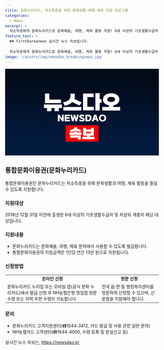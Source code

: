 ```yaml
---
title: 문화누리카드, 저소득층을 위한 문화생활·여행·체육 지원 프로그램
categories:
  - News
excerpt: >
  저소득층에게 문화누리카드로 문화예술, 여행, 체육 활동 지원! 6세 이상의 기초생활수급자 및 차상위 계층 대상, 연간 13만 원 사용 가능. 온라인 및 방문 신청 가능, NH농협은행 방문 또는 우편으로 수령. 문의는 문화누리카드 고객지원센터(☎1544-3412) 및 NH농협카드 고객센터(☎1644-4000).
feature_text: >
  ## firstkoreanews 실시간 뉴스 속보입니다.

  저소득층에게 문화누리카드로 문화예술, 여행, 체육 활동 지원! 6세 이상의 기초생활수급자 및 차상위 계층 대상, 연간 13만 원 사용 가능. 온라인 및 방문 신청 가능, NH농협은행 방문 또는 우편으로 수령. 문의는 문화누리카드 고객지원센터(☎1544-3412) 및 NH농협카드 고객센터(☎1644-4000).
image: '/assets/img/newsdao_breakingnews.jpg'
---
```


<p><img src="/assets/img/newsdao_breakingnews.jpg" alt="firstkoreanews 속보" /></p>

<h2 data-ke-size="size26">통합문화이용권(문화누리카드)</h2>

<p data-ke-size="size16">통합문화이용권인 문화누리카드는 저소득층을 위해 문화생활과 여행, 체육 활동을 즐길 수 있도록 지원합니다.</p>

<h3>지원대상</h3>

<p data-ke-size="size16">2018년 12월 31일 이전에 출생한 6세 이상의 기초생활수급자 및 차상위 계층이 해당 대상입니다. </p>

<h3>지원내용</h3>

<ul>
  <li>문화누리카드는 문화예술, 여행, 체육 분야에서 사용할 수 있도록 발급됩니다.</li>
  <li>통합문화이용권의 지원금액은 1인당 연간 13만 원으로 지원됩니다.</li>
</ul>

<h3>신청방법</h3>

<table>
  <tr>
    <td style="text-align: center; height: 17px;"><b>온라인 신청</b></td>
    <td style="text-align: center; height: 17px;"><b>방문 신청</b></td>
  </tr>
  <tr>
    <td>문화누리카드 누리집 또는 모바일 앱(공식 문화 누리카드)에서 발급 신청 후 NH농협은행 영업점 방문 수령 또는 자택 우편 수령이 가능합니다.</td>
    <td>전국 읍·면·동 행정복지센터를 방문하여 신청할 수 있으며, 신분증을 지참해야 합니다.</td>
  </tr>
</table>

<h3>문의</h3>

<ul>
  <li>문화누리카드 고객지원센터(☎1544-3412, 카드 발급 및 사용 관련 일반 문의)</li>
  <li>NH농협카드 고객센터(☎1644-4000, 수령 등록 및 분실신고 등)</li>
</ul>

<p data-ke-size="size16"></p>
실시간 뉴스 속보는, <a href="https://newsdao.kr" rel="dofollow">https://newsdao.kr</a>


